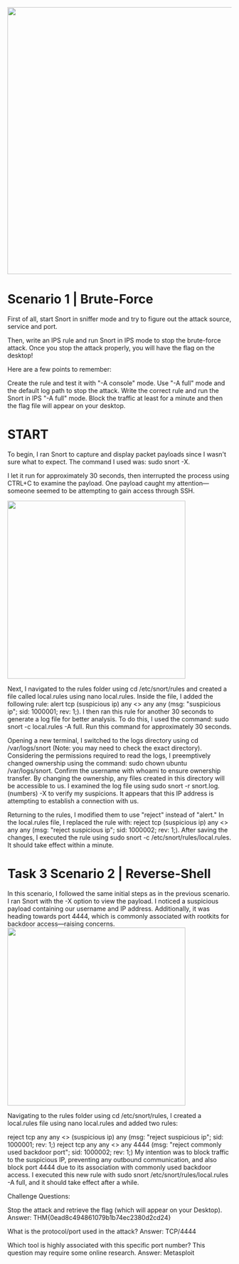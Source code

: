 <img src="https://i.gyazo.com/ea8218ce8d986ee5293cc13971912e91.png" width="600"> <br>
# Scenario 1 | Brute-Force
First of all, start Snort in sniffer mode and try to figure out the attack source, service and port.

Then, write an IPS rule and run Snort in IPS mode to stop the brute-force attack. Once you stop the attack properly, you will have the flag on the desktop!

Here are a few points to remember:

Create the rule and test it with "-A console" mode. 
Use "-A full" mode and the default log path to stop the attack.
Write the correct rule and run the Snort in IPS "-A full" mode.
Block the traffic at least for a minute and then the flag file will appear on your desktop.


# START
To begin, I ran Snort to capture and display packet payloads since I wasn't sure what to expect. The command I used was: sudo snort -X.

I let it run for approximately 30 seconds, then interrupted the process using CTRL+C to examine the payload. One payload caught my attention—someone seemed to be attempting to gain access through SSH.

<img src="https://i.gyazo.com/e3fa47e6c81577b2a24232871d30d2a6.png" width="400">

Next, I navigated to the rules folder using cd /etc/snort/rules and created a file called local.rules using nano local.rules. Inside the file, I added the following rule: alert tcp (suspicious ip) any <> any any (msg: "suspicious ip"; sid: 1000001; rev: 1;). I then ran this rule for another 30 seconds to generate a log file for better analysis. To do this, I used the command: sudo snort -c local.rules -A full. Run this command for approximately 30 seconds.

Opening a new terminal, I switched to the logs directory using cd /var/logs/snort (Note: you may need to check the exact directory). Considering the permissions required to read the logs, I preemptively changed ownership using the command: sudo chown ubuntu /var/logs/snort. Confirm the username with whoami to ensure ownership transfer. By changing the ownership, any files created in this directory will be accessible to us. I examined the log file using sudo snort -r snort.log.(numbers) -X to verify my suspicions. It appears that this IP address is attempting to establish a connection with us.

Returning to the rules, I modified them to use "reject" instead of "alert." In the local.rules file, I replaced the rule with: reject tcp (suspicious ip) any <> any any (msg: "reject suspicious ip"; sid: 1000002; rev: 1;). After saving the changes, I executed the rule using sudo snort -c /etc/snort/rules/local.rules. It should take effect within a minute.


# Task 3 Scenario 2 | Reverse-Shell

In this scenario, I followed the same initial steps as in the previous scenario. I ran Snort with the -X option to view the payload. I noticed a suspicious payload containing our username and IP address. Additionally, it was heading towards port 4444, which is commonly associated with rootkits for backdoor access—raising concerns.
<img src="https://i.gyazo.com/ea8218ce8d986ee5293cc13971912e91.png" width="400">


Navigating to the rules folder using cd /etc/snort/rules, I created a local.rules file using nano local.rules and added two rules:

reject tcp any any <> (suspicious ip) any (msg: "reject suspicious ip"; sid: 1000001; rev: 1;)
reject tcp any any <> any 4444 (msg: "reject commonly used backdoor port"; sid: 1000002; rev: 1;)
My intention was to block traffic to the suspicious IP, preventing any outbound communication, and also block port 4444 due to its association with commonly used backdoor access. I executed this new rule with sudo snort /etc/snort/rules/local.rules -A full, and it should take effect after a while.

Challenge Questions:

Stop the attack and retrieve the flag (which will appear on your Desktop).
Answer: THM{0ead8c494861079b1b74ec2380d2cd24}

What is the protocol/port used in the attack?
Answer: TCP/4444

Which tool is highly associated with this specific port number?
This question may require some online research.
Answer: Metasploit


